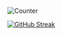 ![Counter](https://komarev.com/ghpvc/?username=onion-milkshake&color=FAC151)

[![GitHub Streak](https://github-readme-streak-stats.herokuapp.com?user=100percentBAKA)](https://git.io/streak-stats)
  



